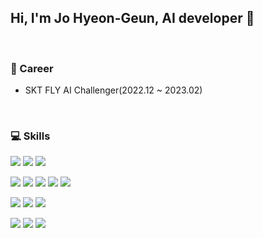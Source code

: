 ## Hi, I'm Jo Hyeon-Geun, AI developer 👋

<br>


### :closed_book: Career
* SKT FLY AI Challenger(2022.12 ~ 2023.02)

<br>

### :computer: Skills
<img src="https://img.shields.io/badge/C-A8B9CC?style=flat&logo=C&logoColor=white"> <img src="https://img.shields.io/badge/C++-00599C?style=flate&logo=C++&logoColor=white"> <img src="https://img.shields.io/badge/Python-3776AB?style=flat&logo=Python&logoColor=white">

<img src="https://img.shields.io/badge/OpenCV-5C3EE8?style=flat&logo=OpenCV&logoColor=white"> <img src="https://img.shields.io/badge/scikit-learn-F7931E?style=flat&logo=scikit-learn&logoColor=white"> <img src="https://img.shields.io/badge/Keras-D00000?style=flat&logo=Keras&logoColor=white"> <img src="https://img.shields.io/badge/TensorFlow-FF6F00?style=flat&logo=TensorFlow&logoColor=white"> <img src="https://img.shields.io/badge/PyTorch-EE4C2C?style=flat&logo=PyTorch&logoColor=white">

<img src="https://img.shields.io/badge/MySQL-4479A1?style=flat&logo=MySQL&logoColor=white"> <img src="https://img.shields.io/badge/MariaDB-003545?style=flat&logo=MariaDB&logoColor=white"> <img src="https://img.shields.io/badge/Django-092E20?style=flat&logo=Django&logoColor=white">

<img src="https://img.shields.io/badge/Docker-2496ED?style=flat&logo=Docker&logoColor=white"> <img src="https://img.shields.io/badge/Amazon AWS-232F3E?style=flat&logo=Amazon AWS&logoColor=white"> <img src="https://img.shields.io/badge/Microsoft Azure-0078D4?style=flat&logo=Microsoft Azure&logoColor=white">


<!--
**rkskek1226/rkskek1226** is a ✨ _special_ ✨ repository because its `README.md` (this file) appears on your GitHub profile.

Here are some ideas to get you started:

- 🔭 I’m currently working on ...
- 🌱 I’m currently learning ...
- 👯 I’m looking to collaborate on ...
- 🤔 I’m looking for help with ...
- 💬 Ask me about ...
- 📫 How to reach me: ...
- 😄 Pronouns: ...
- ⚡ Fun fact: ...
-->
